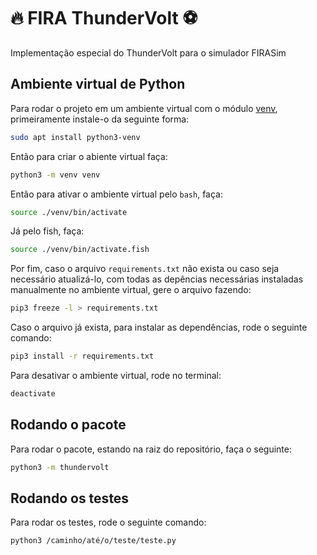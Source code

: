 # 🔥 FIRA ThunderVolt ⚽

Implementação especial do ThunderVolt para o simulador FIRASim

## Ambiente virtual de Python

Para rodar o projeto em um ambiente virtual com o módulo [venv](https://docs.python.org/pt-br/3/library/venv.html#module-venv), primeiramente instale-o da seguinte forma:

```bash
sudo apt install python3-venv
```

Então para criar o abiente virtual faça:

```bash
python3 -m venv venv
```

Então para ativar o ambiente virtual pelo `bash`, faça:

```bash
source ./venv/bin/activate
```

Já pelo fish, faça:

```bash
source ./venv/bin/activate.fish
```

Por fim, caso o arquivo `requirements.txt` não exista ou caso seja necessário atualizá-lo, com todas as depências necessárias instaladas manualmente no ambiente virtual, gere o arquivo fazendo:

```bash
pip3 freeze -l > requirements.txt
```

Caso o arquivo  já exista, para instalar as dependências, rode o seguinte comando:

```bash
pip3 install -r requirements.txt
```

Para desativar o ambiente virtual, rode no terminal:

```bash
deactivate
```

## Rodando o pacote

Para rodar o pacote, estando na raiz do repositório, faça o seguinte:

```bash
python3 -m thundervolt
```

## Rodando os testes

Para rodar os testes, rode o seguinte comando:

```bash
python3 /caminho/até/o/teste/teste.py
```
